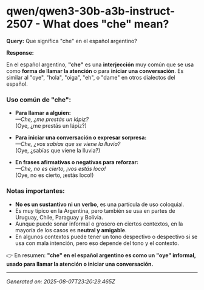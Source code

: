 # qwen/qwen3-30b-a3b-instruct-2507 - What does "che" mean?

**Query:** Que significa "che" en el español argentino?



**Response:**

En el español argentino, **"che"** es una **interjección** muy común que se usa como **forma de llamar la atención** o para **iniciar una conversación**. Es similar al "oye", "hola", "oiga", "eh", o "dame" en otros dialectos del español.

### Uso común de "che":
- **Para llamar a alguien:**  
  *—Che, ¿me prestás un lápiz?*  
  (Oye, ¿me prestás un lápiz?)

- **Para iniciar una conversación o expresar sorpresa:**  
  *—Che, ¿vos sabías que se viene la lluvia?*  
  (Oye, ¿sabías que viene la lluvia?)

- **En frases afirmativas o negativas para reforzar:**  
  *—Che, no es cierto, ¡vos estás loco!*  
  (Oye, no es cierto, ¡estás loco!)

### Notas importantes:
- **No es un sustantivo ni un verbo**, es una partícula de uso coloquial.
- Es muy típico en la Argentina, pero también se usa en partes de Uruguay, Chile, Paraguay y Bolivia.
- Aunque puede sonar informal o grosero en ciertos contextos, en la mayoría de los casos es **neutral y amigable**.
- En algunos contextos puede tener un tono despectivo o despectivo si se usa con mala intención, pero eso depende del tono y el contexto.

👉 En resumen: **"che" en el español argentino es como un "oye" informal, usado para llamar la atención o iniciar una conversación.**

---
*Generated on: 2025-08-07T23:20:29.465Z*
